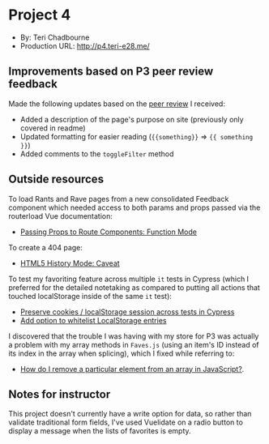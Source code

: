 # Project 4
+ By: Teri Chadbourne
+ Production URL: <http://p4.teri-e28.me/>

## Improvements based on P3 peer review feedback

Made the following updates based on the [peer review](https://github.com/brld/e28/blob/master/peer-review.md) I received: 
* Added a description of the page's purpose on site (previously only covered in readme)
* Updated formatting for easier reading (`{{something}}` => `{{ something }}`)
* Added comments to the `toggleFilter` method

## Outside resources

To load Rants and Rave pages from a new consolidated Feedback component which needed access to both params and props passed via the routerload Vue documentation:
- [Passing Props to Route Components: Function Mode](https://router.vuejs.org/guide/essentials/passing-props.html#function-mode)

To create a 404 page: 
- [HTML5 History Mode: Caveat](https://router.vuejs.org/guide/essentials/history-mode.html#caveat)

To test my favoriting feature across multiple `it` tests in Cypress (which I preferred for the detailed notetaking as compared to putting all actions that touched localStorage inside of the same `it` test): 
- [Preserve cookies / localStorage session across tests in Cypress
](https://stackoverflow.com/questions/50471047/preserve-cookies-localstorage-session-across-tests-in-cypress)
- [Add option to whitelist LocalStorage entries](https://github.com/cypress-io/cypress/issues/461)

I discovered that the trouble I was having with my store for P3 was actually a problem with my array methods in `Faves.js` (using an item's ID instead of its index in the array when splicing), which I fixed while referring to:
- [How do I remove a particular element from an array in JavaScript?](https://stackoverflow.com/questions/5767325/how-do-i-remove-a-particular-element-from-an-array-in-javascript).

## Notes for instructor

This project doesn't currently have a write option for data, so rather than validate traditional form fields, I've used Vuelidate on a radio button to display a message when the lists of favorites is empty. 
